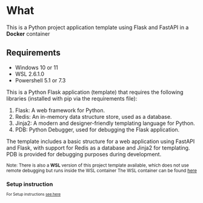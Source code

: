 # What

This is a Python project application template using Flask and FastAPI in a **Docker** container


## Requirements
- Windows 10 or 11
- WSL 2.6.1.0
- Powershell 5.1 or 7.3

This is a Python Flask application (template) that requires the following libraries (installed with pip via the requirements file):
1. Flask: A web framework for Python.
2. Redis: An in-memory data structure store, used as a database.
3. Jinja2: A modern and designer-friendly templating language for Python.
4. PDB: Python Debugger, used for debugging the Flask application.

The template includes a basic structure for a web application using FastAPI and Flask, with support for Redis as a database and Jinja2 for templating. PDB is provided for debugging purposes during development.

<small> Note: There is also a **WSL** version of this project template available, which does not use remote debugging but runs inside the WSL container The WSL container can be found [here](https://github.com/NicoJanE/PY-Flask-FastApi-Template-WSL-Stack) <small>


## Setup instruction

For Setup instructions [see here](https://nicojane.github.io/PY-Flask-FastApi-Template-Stack/Howtos/Setup)